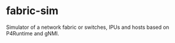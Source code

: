 <!--
SPDX-FileCopyrightText: 2022 Intel Corporation

SPDX-License-Identifier: Apache-2.0
-->

# fabric-sim
Simulator of a network fabric or switches, IPUs and hosts based on P4Runtime and gNMI.
